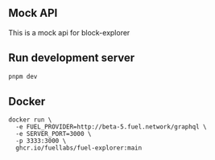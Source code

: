 ## Mock API

This is a mock api for block-explorer

## Run development server

```sh
pnpm dev
```

## Docker

```
docker run \
  -e FUEL_PROVIDER=http://beta-5.fuel.network/graphql \
  -e SERVER_PORT=3000 \
  -p 3333:3000 \
  ghcr.io/fuellabs/fuel-explorer:main
```
